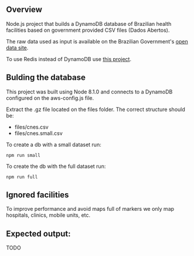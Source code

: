 ## Overview
Node.js project that builds a DynamoDB database of Brazilian health facilities based on government provided CSV files (Dados Abertos).

The raw data used as input is available on the Brazilian Government's [open data site](http://dados.gov.br/dataset/cnes_ativo).

To use Redis instead of DynamoDB use [this project](https://github.com/rafaelrpinto/health-db).

## Bulding the database

This project was built using Node 8.1.0 and connects to a DynamoDB configured on the aws-config.js file.

Extract the .gz file located on the files folder. The correct structure should be:

- files/cnes.csv
- files/cnes.small.csv

To create a db with a small dataset run:

`npm run small`

To create the db with the full dataset run:

`npm run full`

## Ignored facilities

To improve performance and avoid maps full of markers we only map hospitals, clinics, mobile units, etc.

## Expected output:

TODO
